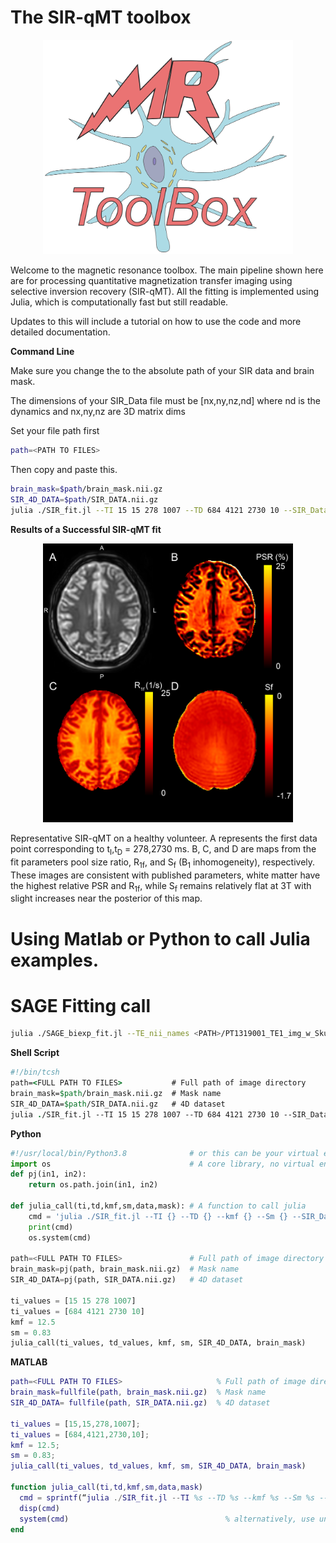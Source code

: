 # The SIR-qMT toolbox

<p align="center">
  <img src="https://github.com/nicksisco1932/The_MRI_toolbox/blob/master/Images/MR_logo_big.png" alt="drawing" width="400"/>
</p>

Welcome to the magnetic resonance toolbox. The main pipeline shown here are for processing quantitative magnetization transfer imaging using selective inversion recovery (SIR-qMT). All the fitting is implemented using Julia, which is computationally fast but still readable.

Updates to this will include a tutorial on how to use the code and more detailed documentation. 


**Command Line**

Make sure you change the <PATH> to the absolute path of your SIR data and brain mask.
  
The dimensions of your SIR_Data file must be [nx,ny,nz,nd] where nd is the dynamics and nx,ny,nz are 3D matrix dims

  Set your file path first
```Bash
path=<PATH TO FILES>
```
  Then copy and paste this.
```Bash
brain_mask=$path/brain_mask.nii.gz
SIR_4D_DATA=$path/SIR_DATA.nii.gz
julia ./SIR_fit.jl --TI 15 15 278 1007 --TD 684 4121 2730 10 --SIR_Data $SIR_4D_DATA --SIR_brainMask $brain_mask --kmf 14.5 --Sm 0.83
```


**Results of a Successful SIR-qMT fit**
<p align="center">
  <img src="https://github.com/nicksisco1932/The_MRI_toolbox/blob/master/Images/Brain_Figure.png" alt="drawing" width="400"/>
</p>
Representative SIR-qMT on a healthy volunteer. A represents the first data point corresponding to t<sub>I</sub>,t<sub>D</sub> = 278,2730 ms. B, C, and D are maps from the fit parameters pool size ratio, R<sub>1f</sub>, and S<sub>f</sub> (B<sub>1</sub> inhomogeneity), respectively. These images are consistent with published parameters, white matter have the highest relative PSR and R<sub>1f</sub>, while S<sub>f</sub> remains relatively flat at 3T with slight increases near the posterior of this map.
  
  
# Using Matlab or Python to call Julia examples.
  

# SAGE Fitting call
```bash
julia ./SAGE_biexp_fit.jl --TE_nii_names <PATH>/PT1319001_TE1_img_w_Skull.nii.gz <PATH>/PT1319001_TE2_img_w_Skull.nii.gz <PATH>/PT1319001_TE3_img_w_Skull.nii.gz <PATH>/PT1319001_TE4_img_w_Skull.nii.gz <PATH>/PT1319001_TE5_img_w_Skull.nii.gz --SAGE_nii_brainMask <PATH>/bPT1319001_preb_mask.nii.gz --echos 7.82 28.8 60.7 81.6 102.6  
```

**Shell Script**
```tcsh
#!/bin/tcsh
path=<FULL PATH TO FILES>           # Full path of image directory
brain_mask=$path/brain_mask.nii.gz  # Mask name
SIR_4D_DATA=$path/SIR_DATA.nii.gz   # 4D dataset
julia ./SIR_fit.jl --TI 15 15 278 1007 --TD 684 4121 2730 10 --SIR_Data $SIR_4D_DATA --SIR_brainMask $brain_mask --kmf 12.5 --Sm 0.83 

```
  
**Python**
```Python
#!/usr/local/bin/Python3.8              # or this can be your virtual environment
import os                               # A core library, no virtual environment needed
def pj(in1, in2):
    return os.path.join(in1, in2)

def julia_call(ti,td,kmf,sm,data,mask): # A function to call julia
    cmd = 'julia ./SIR_fit.jl --TI {} --TD {} --kmf {} --Sm {} --SIR_Data {} --SIR_brainMask {}'.format(ti, td, kmf, sm, data, mask)
    print(cmd)
    os.system(cmd)
  
path=<FULL PATH TO FILES>               # Full path of image directory
brain_mask=pj(path, brain_mask.nii.gz)  # Mask name
SIR_4D_DATA=pj(path, SIR_DATA.nii.gz)   # 4D dataset

ti_values = [15 15 278 1007]
ti_values = [684 4121 2730 10]
kmf = 12.5
sm = 0.83 
julia_call(ti_values, td_values, kmf, sm, SIR_4D_DATA, brain_mask)
```

**MATLAB**

```MATLAB
path=<FULL PATH TO FILES>                     % Full path of image directory
brain_mask=fullfile(path, brain_mask.nii.gz)  % Mask name
SIR_4D_DATA= fullfile(path, SIR_DATA.nii.gz)  % 4D dataset

ti_values = [15,15,278,1007];
ti_values = [684,4121,2730,10];
kmf = 12.5;
sm = 0.83;
julia_call(ti_values, td_values, kmf, sm, SIR_4D_DATA, brain_mask)
  
function julia_call(ti,td,kmf,sm,data,mask)
  cmd = sprintf(“julia ./SIR_fit.jl --TI %s --TD %s --kmf %s --Sm %s --SIR_Data %s --SIR_brainMask %s”, ti, td, kmf, sm, data, mask)
  disp(cmd)
  system(cmd)                                   % alternatively, use unix(cmd)
end
  
```


